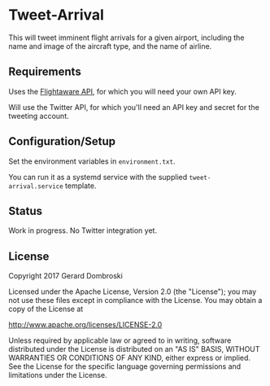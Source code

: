 # Tweet-Arrival

This will tweet imminent flight arrivals for a given airport, including the name and image of the aircraft type, and the name of airline.

## Requirements

Uses the [Flightaware API](http://flightaware.com/commercial/flightxml/), for which you will need your own API key.

Will use the Twitter API, for which you'll need an API key and secret for the tweeting account.

## Configuration/Setup

Set the environment variables in `environment.txt`.

You can run it as a systemd service with the supplied `tweet-arrival.service` template.

## Status

Work in progress. No Twitter integration yet.

## License

Copyright 2017 Gerard Dombroski

Licensed under the Apache License, Version 2.0 (the "License");
you may not use these files except in compliance with the License.
You may obtain a copy of the License at

  http://www.apache.org/licenses/LICENSE-2.0

Unless required by applicable law or agreed to in writing, software
distributed under the License is distributed on an "AS IS" BASIS,
WITHOUT WARRANTIES OR CONDITIONS OF ANY KIND, either express or implied.
See the License for the specific language governing permissions and
limitations under the License.